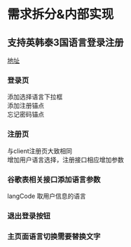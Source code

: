# 需求拆分&内部实现

## 支持英韩泰3国语言登录注册
[地址](https://devops.aliyun.com/projex/project/221441d8bff64eda1bf499a01d/sprint/2b4d01d82a4475b12df98c0e49#activeTab=Workitem&viewIdentifier=e23185c964cbf9606c3dca943a&openWorkitemIdentifier=1c15c39372c7f9d6bc96daf55c)

### 登录页
添加选择语言下拉框  
添加注册锚点  
忘记密码锚点  

### 注册页
与client注册页大致相同  
增加用户语言选择，注册接口相应增加参数  

### 谷歌表相关接口添加语言参数
langCode 取用户信息的语言  

### 退出登录按钮

### 主页面语言切换需要替换文字
